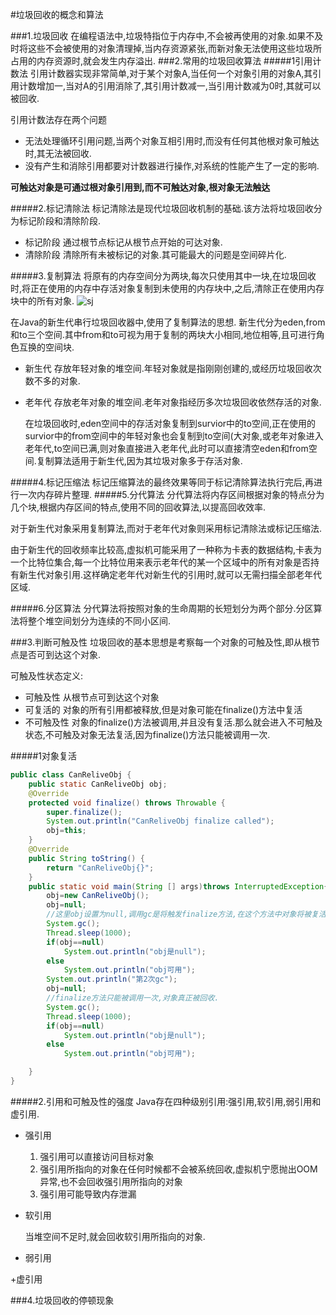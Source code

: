 #垃圾回收的概念和算法

###1.垃圾回收
    在编程语法中,垃圾特指位于内存中,不会被再使用的对象.如果不及时将这些不会被使用的对象清理掉,当内存资源紧张,而新对象无法使用这些垃圾所占用的内存资源时,就会发生内存溢出.
###2.常用的垃圾回收算法
#####1引用计数法
  引用计数器实现非常简单,对于某个对象A,当任何一个对象引用的对象A,其引用计数增加一,当对A的引用消除了,其引用计数减一,当引用计数减为0时,其就可以被回收.
    
  引用计数法存在两个问题
+ 无法处理循环引用问题,当两个对象互相引用时,而没有任何其他根对象可触达时,其无法被回收.
+ 没有产生和消除引用都要对计数器进行操作,对系统的性能产生了一定的影响.

__可触达对象是可通过根对象引用到,而不可触达对象,根对象无法触达__

#####2.标记清除法
  标记清除法是现代垃圾回收机制的基础.该方法将垃圾回收分为标记阶段和清除阶段.
+ 标记阶段 通过根节点标记从根节点开始的可达对象.
+ 清除阶段 清除所有未被标记的对象.其可能最大的问题是空间碎片化.

#####3.复制算法
  将原有的内存空间分为两块,每次只使用其中一块,在垃圾回收时,将正在使用的内存中存活对象复制到未使用的内存块中,之后,清除正在使用内存块中的所有对象.
![sj](https://github.com/dongjiaqiang/understanding_the_jvm/blob/master/pictures/sf.png)

  在Java的新生代串行垃圾回收器中,使用了复制算法的思想.
  新生代分为eden,from和to三个空间.其中from和to可视为用于复制的两块大小相同,地位相等,且可进行角色互换的空间块.

+ 新生代 存放年轻对象的堆空间.年轻对象就是指刚刚创建的,或经历垃圾回收次数不多的对象.
+ 老年代 存放老年对象的堆空间.老年对象指经历多次垃圾回收依然存活的对象.

  在垃圾回收时,eden空间中的存活对象复制到survior中的to空间,正在使用的survior中的from空间中的年轻对象也会复制到to空间(大对象,或老年对象进入老年代,to空间已满,则对象直接进入老年代,此时可以直接清空eden和from空间.复制算法适用于新生代,因为其垃圾对象多于存活对象.
  
#####4.标记压缩法
  标记压缩算法的最终效果等同于标记清除算法执行完后,再进行一次内存碎片整理.
#####5.分代算法
  分代算法将内存区间根据对象的特点分为几个块,根据内存区间的特点,使用不同的回收算法,以提高回收效率.
  
  对于新生代对象采用复制算法,而对于老年代对象则采用标记清除法或标记压缩法.

  由于新生代的回收频率比较高,虚拟机可能采用了一种称为卡表的数据结构,卡表为一个比特位集合,每一个比特位用来表示老年代的某一个区域中的所有对象是否持有新生代对象引用.这样确定老年代对新生代的引用时,就可以无需扫描全部老年代区域.

#####6.分区算法
  分代算法将按照对象的生命周期的长短划分为两个部分.分区算法将整个堆空间划分为连续的不同小区间.


###3.判断可触及性
  垃圾回收的基本思想是考察每一个对象的可触及性,即从根节点是否可到达这个对象.

  可触及性状态定义:
+ 可触及性 从根节点可到达这个对象
+ 可复活的 对象的所有引用都被释放,但是对象可能在finalize()方法中复活
+ 不可触及性 对象的finalize()方法被调用,并且没有复活.那么就会进入不可触及状态,不可触及对象无法复活,因为finalize()方法只能被调用一次.

#####1对象复活
```java
public class CanReliveObj {
    public static CanReliveObj obj;
    @Override
    protected void finalize() throws Throwable {
        super.finalize();
        System.out.println("CanReliveObj finalize called");
        obj=this;
    }
    @Override
    public String toString() {
        return "CanReliveObj{}";
    }
    public static void main(String [] args)throws InterruptedException{
        obj=new CanReliveObj();
        obj=null;
        //这里obj设置为null,调用gc是将触发finalize方法,在这个方法中对象将被复活
        System.gc();
        Thread.sleep(1000);
        if(obj==null)
            System.out.println("obj是null");
        else
            System.out.println("obj可用");
        System.out.println("第2次gc");
        obj=null;
        //finalize方法只能被调用一次,对象真正被回收.
        System.gc();
        Thread.sleep(1000);
        if(obj==null)
            System.out.println("obj是null");
        else
            System.out.println("obj可用");

    }
}
```
#####2.引用和可触及性的强度
  Java存在四种级别引用:强引用,软引用,弱引用和虚引用.

+ 强引用

  1. 强引用可以直接访问目标对象
  2. 强引用所指向的对象在任何时候都不会被系统回收,虚拟机宁愿抛出OOM异常,也不会回收强引用所指向的对象
  3. 强引用可能导致内存泄漏

+ 软引用

  当堆空间不足时,就会回收软引用所指向的对象.

     
+ 弱引用
  
  
+虚引用

 

###4.垃圾回收的停顿现象
